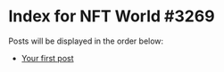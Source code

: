# Index for NFT World #3269
Posts will be displayed in the order below:

- [Your first post](./001-first.md)

